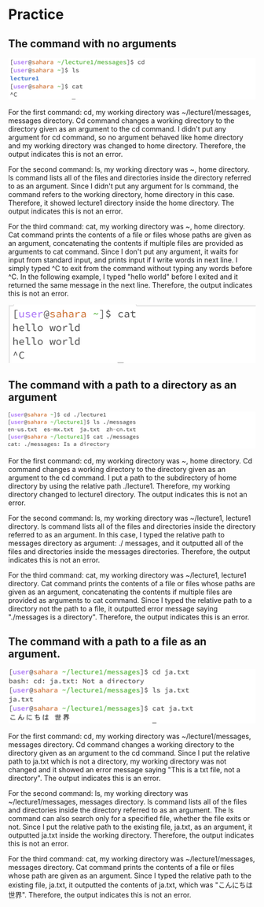 # Practice


## The command with no arguments

![Image](noarg.png)

For the first command: cd, my working directory was ~/lecture1/messages, messages directory. Cd command changes a working directory to the directory given as an argument to the cd command. I didn't put any argument for cd command, so no argument behaved like home directory and my working directory was changed to home directory. Therefore, the output indicates this is not an error. 

For the second command: ls, my working directory  was ~, home directory. ls command lists all of the files and directories inside the directory referred to as an argument. Since I didn't put any argument for ls command, the command refers to the working directory, home directory in this case. Therefore, it showed lecture1 directory inside the home directory. The output indicates this is not an error.

For the third command: cat, my working directory was ~, home directory. Cat command prints the contents of a file or files whose paths are given as an argument, concatenating the contents if multiple files are provided as arguments to cat command. Since I don't put any argument, it waits for input from standard input, and prints input if I write words in next line. I simply typed ^C to exit from the command without typing any words before ^C. In the following example, I typed "hello world" before I exited and it returned the same message in the next line. Therefore, the output indicates this is not an error. 

![Image](noarga3.png)


## The command with a path to a directory as an argument

![Image](directoryex.png)

For the first command: cd, my working directory was ~, home directory. Cd command changes a working directory to the directory given as an argument to the cd command. I put a path to the subdirectory of home directory by using the relative path ./lecture1. Therefore, my working directory changed to lecture1 directory. The output indicates this is not an error.  

For the second command: ls,  my working directory  was ~/lecture1, lecture1 directory. ls command lists all of the files and directories inside the directory referred to as an argument. In this case, I typed the relative path to messages directory as argument: ./ messages, and it outputted all of the files and directories inside the messages directories. Therefore, the output indicates this is not an error.  

For the third command: cat, my working directory was ~/lecture1, lecture1 directory.  Cat command prints the contents of a file or files whose paths are given as an argument, concatenating the contents if multiple files are provided as arguments to cat command. Since I typed the relative path to a directory not the path to a file, it outputted error message saying "./messages is a directory". Therefore, the output indicates this is an error.   


## The command with a path to a file as an argument.

![Image](fileex.png)

For the first command: cd, my working directory was ~/lecture1/messages, messages directory. Cd command changes a working directory to the directory given as an argument to the cd command. Since I put the relative path to ja.txt which is not a directory, my working directory was not changed and it showed an error message saying "This is a txt file, not a directory". The output indicates this is an error.  

For the second command: ls,  my working directory  was  ~/lecture1/messages, messages directory. ls command lists all of the files and directories inside the directory referred to as an argument. The ls command can also search only for a specified file, whether the file exits or not. Since I put the relative path to the existing file, ja.txt, as an argument, it outputted ja.txt inside the working directory. Therefore, the output indicates this is not an error.  

For the third command: cat,  my working directory  was  ~/lecture1/messages, messages directory. Cat command prints the contents of a file or files whose path are given as an argument. Since I typed the relative path to the existing file, ja.txt, it outputted the contents of ja.txt, which was "こんにちは　世界". Therefore, the output indicates this is not an error. 
